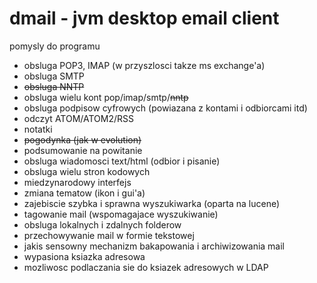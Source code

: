 # dmail - jvm desktop email client


pomysly do programu

* obsluga POP3, IMAP (w przyszlosci takze ms exchange'a)
* obsluga SMTP
* ~~obsluga NNTP~~
* obsluga wielu kont pop/imap/smtp/~~nntp~~
* obsluga podpisow cyfrowych (powiazana z kontami i odbiorcami itd)
* odczyt ATOM/ATOM2/RSS
* notatki
* ~~pogodynka (jak w evolution)~~
* podsumowanie na powitanie
* obsluga wiadomosci text/html (odbior i pisanie)
* obsluga wielu stron kodowych
* miedzynarodowy interfejs
* zmiana tematow (ikon i gui'a)
* zajebiscie szybka i sprawna wyszukiwarka (oparta na lucene)
* tagowanie mail (wspomagajace wyszukiwanie)
* obsluga lokalnych i zdalnych folderow
* przechowywanie mail w formie tekstowej
* jakis sensowny mechanizm bakapowania i archiwizowania mail
* wypasiona ksiazka adresowa
* mozliwosc podlaczania sie do ksiazek adresowych w LDAP
